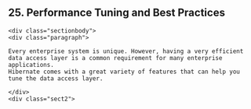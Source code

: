   ## 25. Performance Tuning and Best Practices

    <div class="sectionbody">
    <div class="paragraph">

    Every enterprise system is unique. However, having a very efficient data access layer is a common requirement for many enterprise applications.
    Hibernate comes with a great variety of features that can help you tune the data access layer.

    </div>
    <div class="sect2">